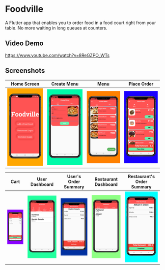 # Foodville

A Flutter app that enables you to order food in a food court right from your table. No more waiting in long queues at counters.

## Video Demo
https://www.youtube.com/watch?v=8ReGZPO_WTs

## Screenshots

| Home Screen              | Create Menu            | Menu                    | Place Order            |
|:------------------------------:|:------------------------:|:----------------------:|:---------------------------:|
| ![](https://github.com/ahluwaliatikant/foodville/blob/master/images/Apple%20iPhone%2011%20Pro%20Max%20Screenshot%201.png) | ![](https://github.com/ahluwaliatikant/foodville/blob/master/images/Apple%20iPhone%2011%20Pro%20Max%20Screenshot%202.png) | ![](https://github.com/ahluwaliatikant/foodville/blob/master/images/Apple%20iPhone%2011%20Pro%20Max%20Screenshot%203.png) | ![](https://github.com/ahluwaliatikant/foodville/blob/master/images/Apple%20iPhone%2011%20Pro%20Max%20Screenshot%204.png) |

|Cart                 | User Dashboard       | User's Order Summary    | Restaurant Dashboard    | Restaurant's Order Summary |
|:-----------------------:|:--------------------------:|:-------------------------:|:----------------------------:|:---------------------------:|
| ![](https://github.com/ahluwaliatikant/foodville/blob/master/images/Apple%20iPhone%2011%20Pro%20Max%20Screenshot%205.png) | ![](https://github.com/ahluwaliatikant/foodville/blob/master/images/Apple%20iPhone%2011%20Pro%20Max%20Screenshot%206.png) | ![](https://github.com/ahluwaliatikant/foodville/blob/master/images/Apple%20iPhone%2011%20Pro%20Max%20Screenshot%207.png) | ![](https://github.com/ahluwaliatikant/foodville/blob/master/images/Apple%20iPhone%2011%20Pro%20Max%20Screenshot%208.png) | ![](https://github.com/ahluwaliatikant/foodville/blob/master/images/Apple%20iPhone%2011%20Pro%20Max%20Screenshot%209.png) |
